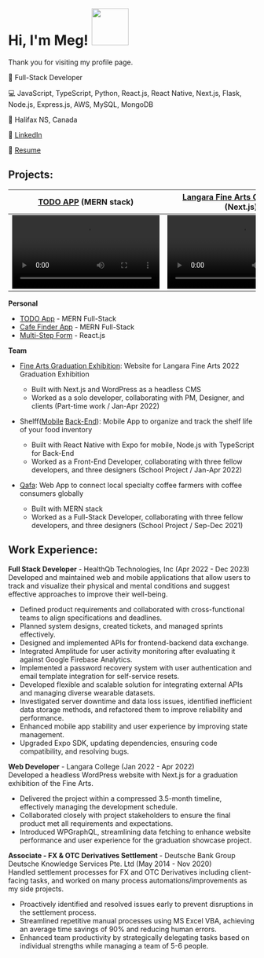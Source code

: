 <h1>Hi, I'm Meg! <img width="75px" src="https://github.com/takam3g/profile_card_component/assets/84117994/afc42541-a07d-459a-8666-e71a80e463c4"/></h1>
<p>Thank you for visiting my profile page.</p>

:bust_in_silhouette: Full-Stack Developer

:computer: JavaScript, TypeScript, Python, React.js, React Native, Next.js, Flask, Node.js, Express.js, AWS, MySQL, MongoDB

:round_pushpin: Halifax NS, Canada

:handshake: [LinkedIn](https://www.linkedin.com/in/megumi-takashima)

:paperclip: [Resume](https://github.com/takam3g/expense-tracker/files/15409863/Megumi_Takashima_Resume.pdf)


<h2>Projects:</h2>

| [TODO APP](https://mytodo.xyz) (MERN stack) | [Langara Fine Arts Grad Exhibit](https://past.langarafinagradshow.com/2022) (Next.js) |
|------|------|
| <video src="https://github.com/takam3g/mern-todo-app/assets/84117994/b9122658-6f1d-4369-8a96-6e41cbb417d6"></video> | <video src="https://github.com/takam3g/mern-todo-app/assets/84117994/0a38c1e8-62ad-488a-8628-f05645bc6206"></vido> |


<b>Personal</b>

  - [TODO App](https://github.com/takam3g/mern-todo-app) - MERN Full-Stack 
  - [Cafe Finder App](https://github.com/takam3g/cafe-finder) - MERN Full-Stack
  - [Multi-Step Form](https://github.com/takam3g/multi-step-form) - React.js
  
<b>Team</b>
  - [Fine Arts Graduation Exhibition](https://past.langarafinagradshow.com/2022): Website for Langara Fine Arts 2022 Graduation Exhibition
    - Built with Next.js and WordPress as a headless CMS
    - Worked as a solo developer, collaborating with PM, Designer, and clients (Part-time work / Jan-Apr 2022)

  - Shelff([Mobile](https://github.com/samvvw/shelff-app) [Back-End](https://github.com/samvvw/shelff-server)): Mobile App to organize and track the shelf life of your food inventory 
    - Built with React Native with Expo for mobile, Node.js with TypeScript for Back-End
    - Worked as a Front-End Developer, collaborating with three fellow developers, and three designers (School Project / Jan-Apr 2022)
    
  - [Qafa](https://github.com/samvvw/coffee-connect): Web App to connect local specialty coffee farmers with coffee consumers globally
    - Built with MERN stack
    - Worked as a Full-Stack Developer, collaborating with three fellow developers, and three designers (School Project / Sep-Dec 2021)
   

<h2>Work Experience:</h2>

<b>Full Stack Developer</strong></b> - HealthQb Technologies, Inc (Apr 2022 - Dec 2023)<br>
Developed and maintained web and mobile applications that allow users to track and visualize their physical and mental conditions and suggest effective approaches to improve their well-being.
- Defined product requirements and collaborated with cross-functional teams to align specifications and deadlines.
- Planned system designs, created tickets, and managed sprints effectively.
- Designed and implemented APIs for frontend-backend data exchange.
- Integrated Amplitude for user activity monitoring after evaluating it against Google Firebase Analytics.
- Implemented a password recovery system with user authentication and email template integration for self-service resets.
- Developed flexible and scalable solution for integrating external APIs and managing diverse wearable datasets.
- Investigated server downtime and data loss issues, identified inefficient data storage methods, and refactored them to improve reliability and performance.
- Enhanced mobile app stability and user experience by improving state management.
- Upgraded Expo SDK, updating dependencies, ensuring code compatibility, and resolving bugs.

<b>Web Developer</strong></b> - Langara College (Jan 2022 - Apr 2022)<br>
Developed a headless WordPress website with Next.js for a graduation exhibition of the Fine Arts.
- Delivered the project within a compressed 3.5-month timeline, effectively managing the development schedule.
- Collaborated closely with project stakeholders to ensure the final product met all requirements and expectations.
- Introduced WPGraphQL, streamlining data fetching to enhance website performance and user experience for the graduation showcase project.

<b>Associate - FX & OTC Derivatives Settlement </strong></b> - Deutsche Bank Group Deutsche Knowledge Services Pte. Ltd (May 2014 - Nov 2020)<br>
Handled settlement processes for FX and OTC Derivatives including client-facing tasks, and worked on many process automations/improvements as my side projects. 
- Proactively identified and resolved issues early to prevent disruptions in the settlement process.
- Streamlined repetitive manual processes using MS Excel VBA, achieving an average time savings of 90% and reducing human errors.
- Enhanced team productivity by strategically delegating tasks based on individual strengths while managing a team of 5-6 people.
